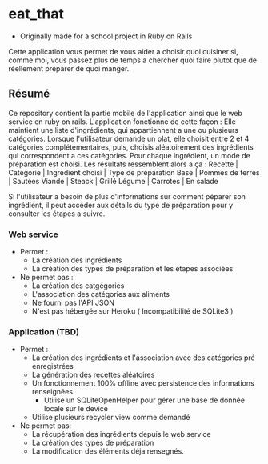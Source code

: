# eat_that
- Originally made for a school project in Ruby on Rails

Cette application vous permet de vous aider a choisir quoi cuisiner si, comme moi, vous passez plus de temps a chercher quoi faire plutot que de réellement préparer de quoi manger. 

## Résumé

Ce repository contient la partie mobile de l'application ainsi que le web service en ruby on rails. L'application fonctionne de cette façon : Elle maintient une liste d'ingrédients, qui appartiennent a une ou plusieurs catégories. Lorsque l'utilisateur demande un plat, elle choisit entre 2 et 4 catégories complétementaires, puis, choisis aléatoirement des ingrédients qui correspondent a ces catégories. Pour chaque ingrédient, un mode de préparation est choisi. Les résultats ressemblent alors a ça : 
Recette | 
Catégorie | Ingrédient choisi | Type de préparation
Base | Pommes de terres | Sautées
Viande | Steack | Grillé
Légume | Carrotes | En salade 

Si l'utilisateur a besoin de plus d'informations sur comment péparer son ingrédient, il peut accéder aux détails du type de préparation pour y consulter les étapes a suivre. 


### Web service
+ Permet : 
  - La création des ingrédients
  - La création des types de préparation et les étapes associées
+ Ne permet pas :
  - La création des catgégories
  - L'association des catégories aux aliments
  - Ne fourni pas l'API JSON 
  - N'est pas hébergée sur Heroku ( Incompatibilité de SQLite3 ) 

### Application (TBD)
+ Permet : 
  - La création des ingrédients et l'association avec des catégories pré enregistrées
  - La génération des recettes aléatoires
  - Un fonctionnement 100% offline avec persistence des informations renseignées 
    + Utilise un SQLiteOpenHelper pour gérer une base de donnée locale sur le device
  - Utilise plusieurs recycler view comme demandé
+ Ne permet pas: 
  - La récupération des ingrédients depuis le web service
  - La création des types de préparation
  - La modification des éléments déja rensegnés.
